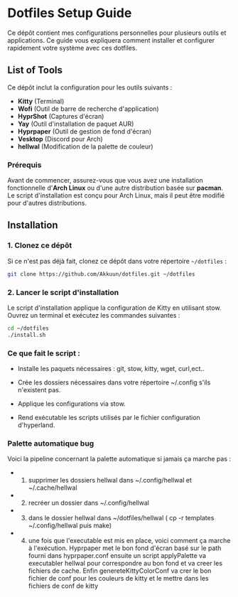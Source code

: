 # Dotfiles Setup Guide

Ce dépôt contient mes configurations personnelles pour plusieurs outils et applications. Ce guide vous expliquera comment installer et configurer rapidement votre système avec ces dotfiles.

## List of Tools

Ce dépôt inclut la configuration pour les outils suivants :

- **Kitty** (Terminal)
- **Wofi** (Outil de barre de recherche d'application)
- **HyprShot** (Captures d'écran)
- **Yay** (Outil d'installation de paquet AUR)
- **Hyprpaper** (Outil de gestion de fond d'écran)
- **Vesktop** (Discord pour Arch)
- **hellwal** (Modification de la palette de couleur)

### Prérequis

Avant de commencer, assurez-vous que vous avez une installation fonctionnelle d'**Arch Linux** ou d'une autre distribution basée sur **pacman**. Le script d'installation est conçu pour Arch Linux, mais il peut être modifié pour d'autres distributions.

## Installation

### 1. Clonez ce dépôt

Si ce n'est pas déjà fait, clonez ce dépôt dans votre répertoire `~/dotfiles` :

```bash
git clone https://github.com/Akkuun/dotfiles.git ~/dotfiles
```

### 2. Lancer le script d'installation

Le script d'installation applique la configuration de Kitty en utilisant stow. Ouvrez un terminal et exécutez les commandes suivantes :

```bash
cd ~/dotfiles
./install.sh
```

### Ce que fait le script :

- Installe les paquets nécessaires : git, stow, kitty, wget, curl,ect..

- Crée les dossiers nécessaires dans votre répertoire ~/.config s'ils n'existent pas.

- Applique les configurations via stow.

- Rend exécutable les scripts utilisés par le fichier configuration d'hyperland.


### Palette automatique bug

Voici la pipeline concernant la palette automatique si jamais ça marche pas :

- 1) supprimer les dossiers hellwal dans ~/.config/hellwal et ~/.cache/hellwal

- 2) recréer un dossier dans ~/.config/hellwal

- 3) dans le dossier hellwal dans ~/dotfiles/hellwal ( cp -r templates ~/.config/hellwal puis make)

- 4) une fois que l'executable est mis en place, voici comment ça marche à l'exécution. Hyprpaper met le bon fond d'écran basé sur le path fourni dans hyprpaper.conf ensuite un script applyPalette va executabler hellwal pour correspondre au bon fond et va creer les fichiers de cache. Enfin genereteKittyColorConf va crer le bon fichier de conf pour les couleurs de kitty et le mettre dans les fichiers de conf de kitty